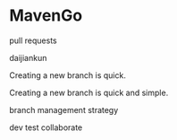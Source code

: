 # MavenGo

pull requests

daijiankun

Creating a new branch is quick.

Creating a new branch is quick and simple.

branch management strategy

dev test collaborate
